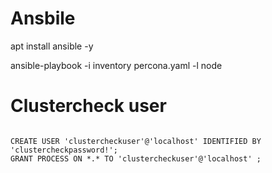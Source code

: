 # Ansbile 

apt install ansible -y

ansible-playbook -i inventory percona.yaml -l node

# Clustercheck user
<pre>
<code>
CREATE USER 'clustercheckuser'@'localhost' IDENTIFIED BY 'clustercheckpassword!'; 
GRANT PROCESS ON *.* TO 'clustercheckuser'@'localhost' ;
</code>
</pre>
